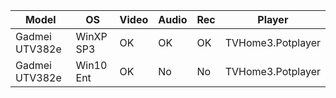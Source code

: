 Model|OS|Video|Audio|Rec|Player
-|-|-|-|-|-
Gadmei UTV382e|WinXP SP3|OK|OK|OK|TVHome3.Potplayer
Gadmei UTV382e|Win10 Ent|OK|No|No|TVHome3.Potplayer
